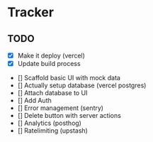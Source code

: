 # Tracker

## TODO

- [x] Make it deploy (vercel)
- [x] Update build process
- [] Scaffold basic UI with mock data
- [] Actually setup database (vercel postgres)
- [] Attach database to UI
- [] Add Auth
- [] Error management (sentry)
- [] Delete button with server actions
- [] Analytics (posthog)
- [] Ratelimiting (upstash)
